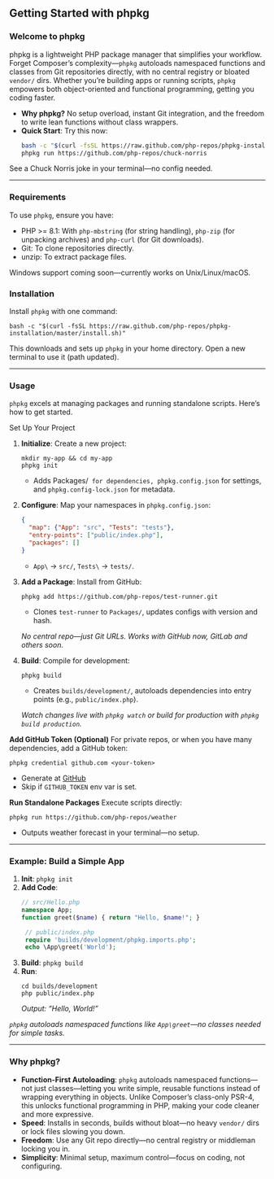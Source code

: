 ## Getting Started with phpkg

### Welcome to phpkg
phpkg is a lightweight PHP package manager that simplifies your workflow. Forget Composer’s complexity—`phpkg` autoloads namespaced functions and classes from Git repositories directly, with no central registry or bloated `vendor/` dirs. Whether you’re building apps or running scripts, `phpkg` empowers both object-oriented and functional programming, getting you coding faster.

- **Why phpkg?** No setup overload, instant Git integration, and the freedom to write lean functions without class wrappers.
- **Quick Start**: Try this now:
  ```bash
  bash -c "$(curl -fsSL https://raw.github.com/php-repos/phpkg-installation/master/install.sh)"
  phpkg run https://github.com/php-repos/chuck-norris
  ```

See a Chuck Norris joke in your terminal—no config needed.

---

### Requirements

To use `phpkg`, ensure you have:
- PHP >= 8.1: With `php-mbstring` (for string handling), `php-zip` (for unpacking archives) and `php-curl` (for Git downloads).
- Git: To clone repositories directly.
- unzip: To extract package files.

Windows support coming soon—currently works on Unix/Linux/macOS.

### Installation

Install `phpkg` with one command:

```shell
bash -c "$(curl -fsSL https://raw.github.com/php-repos/phpkg-installation/master/install.sh)"
```

This downloads and sets up `phpkg` in your home directory. Open a new terminal to use it (path updated).

---

### Usage

`phpkg` excels at managing packages and running standalone scripts. Here’s how to get started.

Set Up Your Project

1. **Initialize**: Create a new project:
    ```shell
    mkdir my-app && cd my-app
    phpkg init
    ```
    - Adds Packages/` for dependencies, phpkg.config.json` for settings, and `phpkg.config-lock.json` for metadata.

2. **Configure**: Map your namespaces in `phpkg.config.json`:
    ```json
   {
      "map": {"App": "src", "Tests": "tests"},
      "entry-points": ["public/index.php"],
      "packages": []
   }
   ```
    - `App\` → `src/`, `Tests\` → `tests/`.

3. **Add a Package**: Install from GitHub:
    ```shell
    phpkg add https://github.com/php-repos/test-runner.git
    ```
    - Clones `test-runner` to `Packages/`, updates configs with version and hash.

    _No central repo—just Git URLs. Works with GitHub now, GitLab and others soon._

4. **Build**: Compile for development:
    ```shell
    phpkg build
    ```
   - Creates `builds/development/`, autoloads dependencies into entry points (e.g., `public/index.php`).

   _Watch changes live with `phpkg watch` or build for production with `phpkg build production`._

**Add GitHub Token (Optional)**
For private repos, or when you have many dependencies, add a GitHub token:

```shell
phpkg credential github.com <your-token>
```

- Generate at [GitHub](https://docs.github.com/en/authentication/keeping-your-account-and-data-secure/creating-a-personal-access-token)
- Skip if `GITHUB_TOKEN` env var is set.

**Run Standalone Packages**
Execute scripts directly:

```shell
phpkg run https://github.com/php-repos/weather
```

- Outputs weather forecast in your terminal—no setup.

---

### Example: Build a Simple App

1. **Init**: `phpkg init`
2. **Add Code**:
    ```php
    // src/Hello.php
    namespace App;
    function greet($name) { return "Hello, $name!"; }
    ```
   ```php
    // public/index.php
    require 'builds/development/phpkg.imports.php';
    echo \App\greet('World');
    ```
3. **Build**: `phpkg build`
4. **Run**:
    ```shell
    cd builds/development
    php public/index.php
    ```
   _Output: “Hello, World!”_

_`phpkg` autoloads namespaced functions like `App\greet`—no classes needed for simple tasks._

---

### Why phpkg?

- **Function-First Autoloading**: `phpkg` autoloads namespaced functions—not just classes—letting you write simple, reusable functions instead of wrapping everything in objects. Unlike Composer’s class-only PSR-4, this unlocks functional programming in PHP, making your code cleaner and more expressive.
- **Speed**: Installs in seconds, builds without bloat—no heavy `vendor/` dirs or lock files slowing you down.
- **Freedom**: Use any Git repo directly—no central registry or middleman locking you in.
- **Simplicity**: Minimal setup, maximum control—focus on coding, not configuring.
